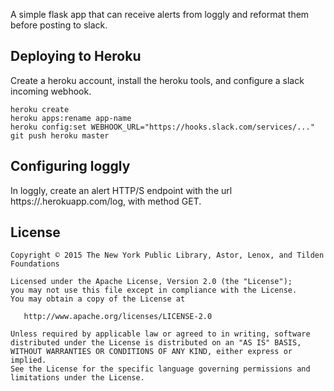 A simple flask app that can receive alerts from loggly and reformat them before posting to slack.
## Deploying to Heroku
Create a heroku account, install the heroku tools, and configure a slack incoming webhook.


```
heroku create
heroku apps:rename app-name
heroku config:set WEBHOOK_URL="https://hooks.slack.com/services/..."
git push heroku master
```

## Configuring loggly
In loggly, create an alert HTTP/S endpoint with the url https://<app-name>.herokuapp.com/log, with method GET.

## License
```
Copyright © 2015 The New York Public Library, Astor, Lenox, and Tilden Foundations

Licensed under the Apache License, Version 2.0 (the "License");
you may not use this file except in compliance with the License.
You may obtain a copy of the License at

   http://www.apache.org/licenses/LICENSE-2.0

Unless required by applicable law or agreed to in writing, software
distributed under the License is distributed on an "AS IS" BASIS,
WITHOUT WARRANTIES OR CONDITIONS OF ANY KIND, either express or implied.
See the License for the specific language governing permissions and
limitations under the License.
```
